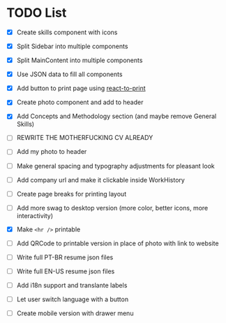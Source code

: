 # TODO List
- [x] Create skills component with icons

- [x] Split Sidebar into multiple components

- [x] Split MainContent into multiple components

- [x] Use JSON data to fill all components

- [x] Add button to print page using [react-to-print](https://www.npmjs.com/package/react-to-print)

- [x] Create photo component and add to header

- [x] Add Concepts and Methodology section (and maybe remove General Skills)

- [ ] REWRITE THE MOTHERFUCKING CV ALREADY

- [ ] Add my photo to header

- [ ] Make general spacing and typography adjustments for pleasant look

- [ ] Add company url and make it clickable inside WorkHistory

- [ ] Create page breaks for printing layout

- [ ] Add more swag to desktop version (more color, better icons, more interactivity)

- [x] Make `<hr />` printable

- [ ] Add QRCode to printable version in place of photo with link to website

- [ ] Write full PT-BR resume json files

- [ ] Write full EN-US resume json files

- [ ] Add i18n support and translante labels

- [ ] Let user switch language with a button

- [ ] Create mobile version with drawer menu
